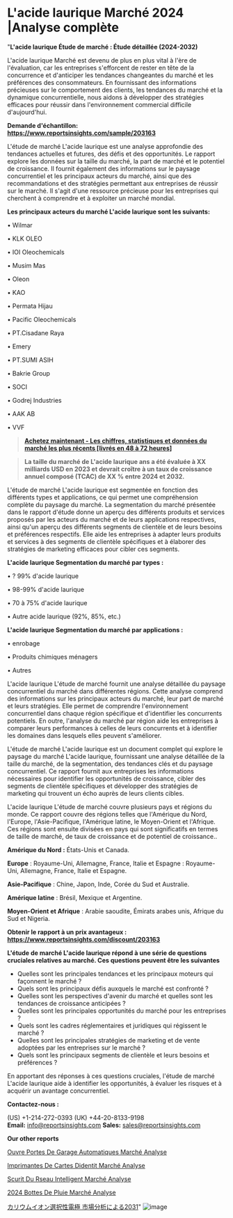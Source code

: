 # L'acide laurique Marché 2024 |Analyse complète

"<strong>L'acide laurique Étude de marché : Étude détaillée (2024-2032)</strong>

L'acide laurique Marché est devenu de plus en plus vital à l'ère de l'évaluation, car les entreprises s'efforcent de rester en tête de la concurrence et d'anticiper les tendances changeantes du marché et les préférences des consommateurs. En fournissant des informations précieuses sur le comportement des clients, les tendances du marché et la dynamique concurrentielle, nous aidons à développer des stratégies efficaces pour réussir dans l'environnement commercial difficile d'aujourd'hui.

<strong>Demande d'échantillon: <a href=https://www.reportsinsights.com/sample/203163>https://www.reportsinsights.com/sample/203163</a></strong>

L'étude de marché L'acide laurique est une analyse approfondie des tendances actuelles et futures, des défis et des opportunités. Le rapport explore les données sur la taille du marché, la part de marché et le potentiel de croissance. Il fournit également des informations sur le paysage concurrentiel et les principaux acteurs du marché, ainsi que des recommandations et des stratégies permettant aux entreprises de réussir sur le marché. Il s'agit d'une ressource précieuse pour les entreprises qui cherchent à comprendre et à exploiter un marché mondial.

<strong>Les principaux acteurs du marché L'acide laurique sont les suivants:</strong>

• Wilmar

• KLK OLEO

• IOI Oleochemicals

• Musim Mas

• Oleon

• KAO

• Permata Hijau

• Pacific Oleochemicals

• PT.Cisadane Raya

• Emery

• PT.SUMI ASIH

• Bakrie Group

• SOCI

• Godrej Industries

• AAK AB

• VVF
<blockquote><a href=https://www.reportsinsights.com/buynow/203163><span style=text-decoration: underline;><strong>Achetez maintenant - Les chiffres, statistiques et données du marché les plus récents [livrés en 48 à 72 heures]</strong></span></a></blockquote>
<blockquote><span style=text-decoration: underline;><strong>La taille du marché de L'acide laurique ans a été évaluée à XX milliards USD en 2023 et devrait croître à un taux de croissance annuel composé (TCAC) de XX % entre 2024 et 2032.</strong></span></blockquote>
L'étude de marché L'acide laurique est segmentée en fonction des différents types et applications, ce qui permet une compréhension complète du paysage du marché. La segmentation du marché présentée dans le rapport d'étude donne un aperçu des différents produits et services proposés par les acteurs du marché et de leurs applications respectives, ainsi qu'un aperçu des différents segments de clientèle et de leurs besoins et préférences respectifs. Elle aide les entreprises à adapter leurs produits et services à des segments de clientèle spécifiques et à élaborer des stratégies de marketing efficaces pour cibler ces segments.

<strong>L'acide laurique Segmentation du marché par types :</strong>

• ? 99% d'acide laurique

• 98-99% d'acide laurique

• 70 à 75% d'acide laurique

• Autre acide laurique (92%, 85%, etc.)

<strong>L'acide laurique Segmentation du marché par applications :</strong>

• enrobage

• Produits chimiques ménagers

• Autres

L'acide laurique L'étude de marché fournit une analyse détaillée du paysage concurrentiel du marché dans différentes régions. Cette analyse comprend des informations sur les principaux acteurs du marché, leur part de marché et leurs stratégies. Elle permet de comprendre l'environnement concurrentiel dans chaque région spécifique et d'identifier les concurrents potentiels. En outre, l'analyse du marché par région aide les entreprises à comparer leurs performances à celles de leurs concurrents et à identifier les domaines dans lesquels elles peuvent s'améliorer.

L'étude de marché L'acide laurique est un document complet qui explore le paysage du marché L'acide laurique, fournissant une analyse détaillée de la taille du marché, de la segmentation, des tendances clés et du paysage concurrentiel. Ce rapport fournit aux entreprises les informations nécessaires pour identifier les opportunités de croissance, cibler des segments de clientèle spécifiques et développer des stratégies de marketing qui trouvent un écho auprès de leurs clients cibles.

L'acide laurique L'étude de marché couvre plusieurs pays et régions du monde. Ce rapport couvre des régions telles que l'Amérique du Nord, l'Europe, l'Asie-Pacifique, l'Amérique latine, le Moyen-Orient et l'Afrique. Ces régions sont ensuite divisées en pays qui sont significatifs en termes de taille de marché, de taux de croissance et de potentiel de croissance..

<strong>Amérique du Nord :</strong> États-Unis et Canada.

<strong>Europe</strong> : Royaume-Uni, Allemagne, France, Italie et Espagne : Royaume-Uni, Allemagne, France, Italie et Espagne.

<strong>Asie-Pacifique</strong> : Chine, Japon, Inde, Corée du Sud et Australie.

<strong>Amérique latine</strong> : Brésil, Mexique et Argentine.

<strong>Moyen-Orient et Afrique</strong> : Arabie saoudite, Émirats arabes unis, Afrique du Sud et Nigeria.

<strong>Obtenir le rapport à un prix avantageux : <a href=https://www.reportsinsights.com/discount/203163>https://www.reportsinsights.com/discount/203163</a></strong>

<strong>L'étude de marché L'acide laurique répond à une série de questions cruciales relatives au marché. Ces questions peuvent être les suivantes</strong>
<ul>
  <li>Quelles sont les principales tendances et les principaux moteurs qui façonnent le marché ?</li>
  <li>Quels sont les principaux défis auxquels le marché est confronté ?</li>
  <li>Quelles sont les perspectives d'avenir du marché et quelles sont les tendances de croissance anticipées ?</li>
  <li>Quelles sont les principales opportunités du marché pour les entreprises ?</li>
  <li>Quels sont les cadres réglementaires et juridiques qui régissent le marché ?</li>
  <li>Quelles sont les principales stratégies de marketing et de vente adoptées par les entreprises sur le marché ?</li>
  <li>Quels sont les principaux segments de clientèle et leurs besoins et préférences ?</li>
</ul>
En apportant des réponses à ces questions cruciales, l'étude de marché L'acide laurique aide à identifier les opportunités, à évaluer les risques et à acquérir un avantage concurrentiel.

<strong>Contactez-nous :</strong>

(US) +1-214-272-0393
(UK) +44-20-8133-9198
<strong>Email:</strong> <a>info@reportsinsights.com</a>
<strong>Sales:</strong> <a>sales@reportsinsights.com</a>

<strong>Our other reports</strong>

<a href=https://fr.linkedin.com/pulse/ouvre-portes-de-garage-automatiques-marchéanalyse/>Ouvre Portes De Garage Automatiques Marché Analyse</a>

<a href=https://www.linkedin.com/pulse/imprimantes-de-cartes-didentit%C3%A9-march%C3%A9-rapport-uwnkc/>Imprimantes De Cartes Didentit Marché Analyse</a>

<a href=https://www.linkedin.com/pulse/s%C3%A9curit%C3%A9-du-r%C3%A9seau-intelligent-march%C3%A9--rxttf/>Scurit Du Rseau Intelligent Marché Analyse</a>

<a href=https://www.linkedin.com/pulse/2024-bottes-de-pluie-march%C3%A9-rapport-analyse-fqflc/>2024 Bottes De Pluie Marché Analyse</a>

<a href=https://www.linkedin.com/pulse/カリウムイオン選択性電極-市場2023完全な地域分析-reportsinsights-pvt-ltd/>カリウムイオン選択性電極 市場分析による2031</a>"
![image](https://github.com/daminid12/RImarketexcellence/assets/158430485/36d9ed3f-c139-41d5-990f-8a8e9705b7ee)
